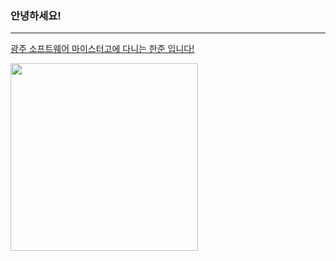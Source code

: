 ### 안녕하세요!
----
<p><u>광주 소프트웨어 마이스터고에 다니는 한준 입니다!</u></p>
<img src="https://user-images.githubusercontent.com/106512781/171752543-55e6af9d-e5e8-471a-8c78-8a192ea8c59f.jpg" width="300">
